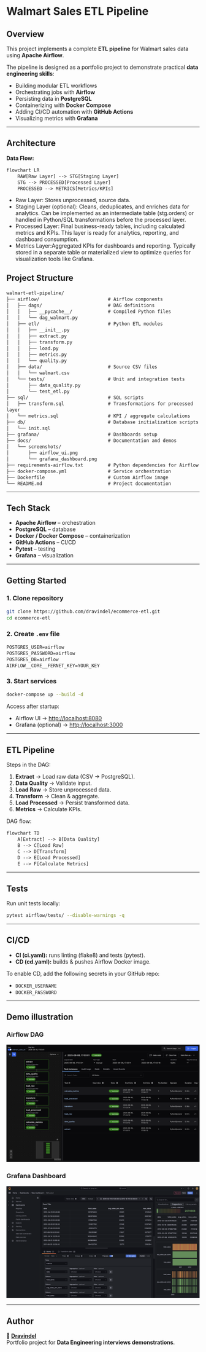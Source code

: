 # Walmart Sales ETL Pipeline

##  Overview
This project implements a complete **ETL pipeline** for Walmart sales data using **Apache Airflow**.

The pipeline is designed as a portfolio project to demonstrate practical **data engineering skills**:
- Building modular ETL workflows  
- Orchestrating jobs with **Airflow**  
- Persisting data in **PostgreSQL**  
- Containerizing with **Docker Compose**  
- Adding CI/CD automation with **GitHub Actions**  
- Visualizing metrics with **Grafana**  

---

## Architecture

**Data Flow:**

```mermaid
flowchart LR
    RAW[Raw Layer] --> STG[Staging Layer]
    STG --> PROCESSED[Processed Layer]
    PROCESSED --> METRICS[Metrics/KPIs]
```
- Raw Layer: Stores unprocessed, source data.
- Staging Layer (optional): Cleans, deduplicates, and enriches data for analytics. Can be implemented as an intermediate table (stg.orders) or handled in Python/SQL transformations before the processed layer.
- Processed Layer: Final business-ready tables, including calculated metrics and KPIs. This layer is ready for analytics, reporting, and dashboard consumption.
- Metrics Layer:Aggregated KPIs for dashboards and reporting. Typically stored in a separate table or materialized view to optimize queries for visualization tools like Grafana.


##  Project Structure
```
walmart-etl-pipeline/
├── airflow/                         # Airflow components
│   ├── dags/                        # DAG definitions
│   │   ├── __pycache__/             # Compiled Python files
│   │   └── dag_walmart.py
│   ├── etl/                         # Python ETL modules
│   │   ├── __init__.py
│   │   ├── extract.py
│   │   ├── transform.py
│   │   ├── load.py
│   │   ├── metrics.py
│   │   └── quality.py
│   ├── data/                        # Source CSV files
│   │   └── walmart.csv
│   └── tests/                       # Unit and integration tests
│       ├── data_quality.py
│       └── test_etl.py
├── sql/                             # SQL scripts
│   ├── transform.sql                # Transformations for processed layer
│   └── metrics.sql                  # KPI / aggregate calculations
├── db/                              # Database initialization scripts
│   └── init.sql
├── grafana/                         # Dashboards setup
├── docs/                            # Documentation and demos
│   └── screenshots/
│       ├── airflow_ui.png
│       └── grafana_dashboard.png
├── requirements-airflow.txt         # Python dependencies for Airflow
├── docker-compose.yml               # Service orchestration
├── Dockerfile                       # Custom Airflow image
└── README.md                        # Project documentation

```

---

##  Tech Stack
- **Apache Airflow** – orchestration  
- **PostgreSQL** – database  
- **Docker / Docker Compose** – containerization  
- **GitHub Actions** – CI/CD  
- **Pytest** – testing  
- **Grafana** – visualization

---

##  Getting Started

### 1. Clone repository
```bash
git clone https://github.com/dravindel/ecommerce-etl.git
cd ecommerce-etl
```

### 2. Create `.env` file
```env
POSTGRES_USER=airflow
POSTGRES_PASSWORD=airflow
POSTGRES_DB=airflow
AIRFLOW__CORE__FERNET_KEY=YOUR_KEY
```

### 3. Start services
```bash
docker-compose up --build -d
```

Access after startup:
- Airflow UI → [http://localhost:8080](http://localhost:8080)  
- Grafana (optional) → [http://localhost:3000](http://localhost:3000)  

---

##  ETL Pipeline

Steps in the DAG:
1. **Extract** → Load raw data (CSV → PostgreSQL).  
2. **Data Quality** → Validate input.  
3. **Load Raw** → Store unprocessed data.  
4. **Transform** → Clean & aggregate.  
5. **Load Processed** → Persist transformed data.  
6. **Metrics** → Calculate KPIs.  

DAG flow:
```mermaid
flowchart TD
    A[Extract] --> B[Data Quality]
    B --> C[Load Raw]
    C --> D[Transform]
    D --> E[Load Processed]
    E --> F[Calculate Metrics]
```

---

##  Tests
Run unit tests locally:
```bash
pytest airflow/tests/ --disable-warnings -q
```

---

##  CI/CD
- **CI (ci.yaml):** runs linting (flake8) and tests (pytest).  
- **CD (cd.yaml):** builds & pushes Airflow Docker image.  

To enable CD, add the following secrets in your GitHub repo:
- `DOCKER_USERNAME`  
- `DOCKER_PASSWORD`  

---

## Demo illustration

### Airflow DAG
![Airflow DAG](docs/screenshots/airflow_ui.png)

### Grafana Dashboard
![Grafana Dashboard](docs/screenshots/grafana_dashboard.png)

---

## Author
**👤 [Dravindel](https://www.linkedin.com/in/dmitrylakhov)**  
Portfolio project for **Data Engineering interviews demonstrations**.


